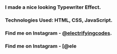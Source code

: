 ### I made a nice looking Typewriter Effect.

### Technologies Used: HTML, CSS, JavaScript.

### Find me on Instagram - [@electrifyingcodes][Instagram].
### Find me on Instagram - [@ele

[Instagram]: https://www.instagram.com/electrifyingcodes